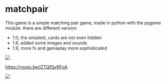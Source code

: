 # matchpair

This game is a simple matching pair game, made in python with the pygame module.
there are different version:
- 1.0, the simplest, cards are not even hidden
- 1.6, added some images and sounds
- 1.9, more fx and gameplay more sophisticated

![](https://pythonprogramming.altervista.org/wp-content/uploads/2021/07/image-25.png)

https://youtu.be/iZTQfQvRFoA

![](https://pythonprogramming.altervista.org/wp-content/uploads/2021/08/matchpair16.png)
